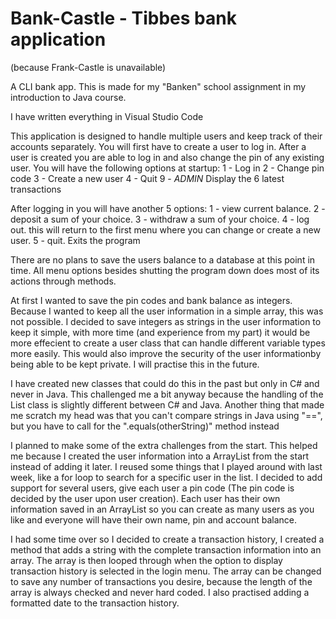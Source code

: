 # Bank-Castle - Tibbes bank application
(because Frank-Castle is unavailable)

A CLI bank app. This is made for my "Banken" school assignment in my introduction to Java course.

I have written everything in Visual Studio Code

This application is designed to handle multiple users and keep track of their accounts separately.
You will first have to create a user to log in.
After a user is created you are able to log in and also change the pin of any existing user.
You will have the following options at startup:
1 - Log in
2 - Change pin code
3 - Create a new user
4 - Quit
9 - *ADMIN* Display the 6 latest transactions

After logging in you will have another 5 options:
1 - view current balance.
2 - deposit a sum of your choice.
3 - withdraw a sum of your choice.
4 - log out. this will return to the first menu where you can change or create a new user.
5 - quit. Exits the program

There are no plans to save the users balance to a database at this point in time.
All menu options besides shutting the program down does most of its actions through methods.

At first I wanted to save the pin codes and bank balance as integers. 
Because I wanted to keep all the user information in a simple array, this was not possible. 
I decided to save integers as strings in the user information to keep it simple, with more time (and experience from my part) 
it would be more effecient to create a user class that can handle different variable types more easily. 
This would also improve the security of the user informationby being able to be kept private. 
I will practise this in the future.

I have created new classes that could do this in the past but only in C# and never in Java.
This challenged me a bit anyway because the handling of the List class is slightly different between C# and Java.
Another thing that made me scratch my head was that you can't compare strings in Java using "==", but you have to call for the ".equals(otherString)" method instead 

I planned to make some of the extra challenges from the start. This helped me because I created the user information into a ArrayList
from the start instead of adding it later. I reused some things that I played around with last week, like a for loop to search for a specific user in the list.
I decided to add support for several users, give each user a pin code (The pin code is decided by the user upon user creation). Each user has their own information
saved in an ArrayList so you can create as many users as you like and everyone will have their own name, pin and account balance.

I had some time over so I decided to create a transaction history, I created a method that adds a string with the complete transaction information into an array.
The array is then looped through when the option to display transaction history is selected in the login menu. The array can be changed to save any number of transactions you desire,
because the length of the array is always checked and never hard coded.
I also practised adding a formatted date to the transaction history.
